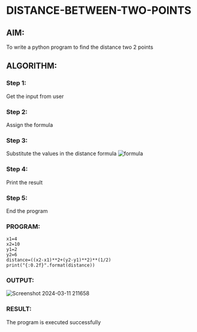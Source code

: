 # DISTANCE-BETWEEN-TWO-POINTS

## AIM:
To write a python program to find the distance two 2 points
## ALGORITHM:
### Step 1: 
Get the input from user
### Step 2: 
Assign the formula
### Step 3: 
Substitute the values in the distance formula  ![formula](/formula.JPG)
### Step 4: 
Print the result
### Step 5: 
End the program
### PROGRAM:
  ```
x1=4
x2=10
y1=2
y2=6
distance=((x2-x1)**2+(y2-y1)**2)**(1/2)
print("{:0.2f}".format(distance))
```


### OUTPUT:
![Screenshot 2024-03-11 211658](https://github.com/iniyasri4464/DISTANCE-BETWEEN-TWO-POINTS/assets/152419072/23d0d6aa-a2f1-4d77-97b8-226a9a26ae8b)



### RESULT:
The program is executed successfully
